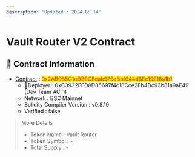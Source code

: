 ```yaml
---
description: 'Updated : 2024.05.14'
---
```


# Vault Router V2 Contract

## 📌  Contract Information <a href="#stg-contract-information" id="stg-contract-information"></a>

* [Contract](https://bscscan.com/address/0x2AB0B5C1eDB9CFdab975dBbf644d6Ec19E18a1b1) : <mark style="color:red;">0x2AB0B5C1eDB9CFdab975dBbf644d6Ec19E18a1b1</mark>
  * Deployer : 0xC3932FFD8D85697f4c18Cce2Fb4Dc93b81a9aE49 (Dev Team AC-1)
  * Network : BSC Mainnet
  * Solidity Compiler Version : v0.8.19
  * Verified : false

> More Details
>
> * Token Name : Vault Router
> * Token Symbol : -
> * Total Supply : -
